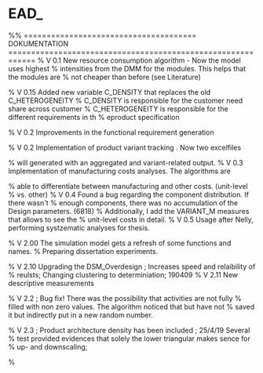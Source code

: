 # EAD_
 
 %% ======================================  DOKUMENTATION ============================================================
% V 0.1 New resource consumption algorithm - Now the model uses highest 
% intensities from the DMM for the modules. This helps that the modules are
% not cheaper than before (see Literature)

% V 0.15 Added new variable C_DENSITY that replaces the old C_HETEROGENEITY
% C_DENSITY is responsible for the customer need share across customer 
% C_HETEROGENEITY is responsible for the different requirements in th
% eproduct specification 

% V 0.2 Improvements in the functional requirement generation 

% V 0.2 Implementation of product variant tracking . Now two excelfiles

% will generated with an aggregated and variant-related output. 
% V 0.3 Implementation of manufacturing costs analyses. The algorithms are

% able to differentiate between manufacturing and other costs. (unit-level
% vs. other) 
% V 0.4 Found a bug regarding the component distribution. If there wasn't
% enough components, there was no accumulation of the Design parameters. (6818)
% Additionally, I add the VARIANT_M measures that allows to see the
% unit-level costs in detail. 
% V 0.5 Usage after Nelly, performing systzematic analyses for thesis. 

% V 2.00 The simulation model gets a refresh of some functions and names.
% Preparing dissertation experiments. 

% V 2.10 Upgrading the DSM_Overdesign ; Increases speed and relaibility of
% reulsts; Changing clustering to determiniation; 190409
% V 2.11 New descriptive measurements 


% V 2.2 ; Bug fix! There was the possibility that activities are not fully
% filled with non zero values. The algorithm noticed that but have not
% saved it but indirectly put in a new random number. 

% V 2.3 ; Product architecture density has been included ; 25/4/19 Several
% test provided evidences that solely the lower triangular makes sence for
% up- and downscaling; 

%
